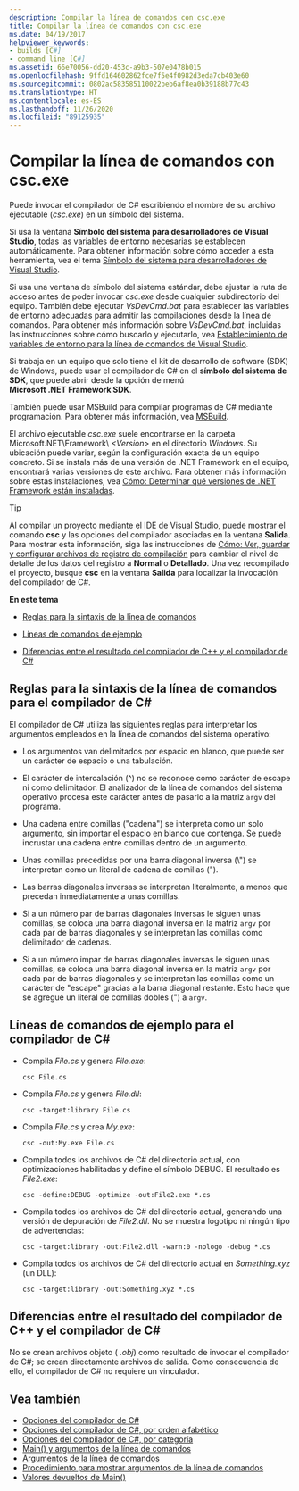 ```yaml
---
description: Compilar la línea de comandos con csc.exe
title: Compilar la línea de comandos con csc.exe
ms.date: 04/19/2017
helpviewer_keywords:
- builds [C#]
- command line [C#]
ms.assetid: 66e70056-dd20-453c-a9b3-507e0478b015
ms.openlocfilehash: 9ffd164602862fce7f5e4f0982d3eda7cb403e60
ms.sourcegitcommit: 0802ac583585110022beb6af8ea0b39188b77c43
ms.translationtype: HT
ms.contentlocale: es-ES
ms.lasthandoff: 11/26/2020
ms.locfileid: "89125935"
---
```

# <a name="command-line-build-with-cscexe"></a>Compilar la línea de comandos con csc.exe

Puede invocar el compilador de C# escribiendo el nombre de su archivo ejecutable (*csc.exe*) en un símbolo del sistema.

Si usa la ventana **Símbolo del sistema para desarrolladores de Visual Studio**, todas las variables de entorno necesarias se establecen automáticamente. Para obtener información sobre cómo acceder a esta herramienta, vea el tema [Símbolo del sistema para desarrolladores de Visual Studio](../../../framework/tools/developer-command-prompt-for-vs.md).

Si usa una ventana de símbolo del sistema estándar, debe ajustar la ruta de acceso antes de poder invocar *csc.exe* desde cualquier subdirectorio del equipo. También debe ejecutar *VsDevCmd.bat* para establecer las variables de entorno adecuadas para admitir las compilaciones desde la línea de comandos. Para obtener más información sobre *VsDevCmd.bat*, incluidas las instrucciones sobre cómo buscarlo y ejecutarlo, vea [Establecimiento de variables de entorno para la línea de comandos de Visual Studio](./how-to-set-environment-variables-for-the-visual-studio-command-line.md).

Si trabaja en un equipo que solo tiene el kit de desarrollo de software (SDK) de Windows, puede usar el compilador de C# en el **símbolo del sistema de SDK**, que puede abrir desde la opción de menú **Microsoft .NET Framework SDK**.

También puede usar MSBuild para compilar programas de C# mediante programación. Para obtener más información, vea [MSBuild](/visualstudio/msbuild/msbuild).

El archivo ejecutable *csc.exe* suele encontrarse en la carpeta Microsoft.NET\Framework\\ *\<Version>* en el directorio *Windows*. Su ubicación puede variar, según la configuración exacta de un equipo concreto. Si se instala más de una versión de .NET Framework en el equipo, encontrará varias versiones de este archivo. Para obtener más información sobre estas instalaciones, vea [Cómo: Determinar qué versiones de .NET Framework están instaladas](../../../framework/migration-guide/how-to-determine-which-versions-are-installed.md).

> [!TIP]
> Al compilar un proyecto mediante el IDE de Visual Studio, puede mostrar el comando **csc** y las opciones del compilador asociadas en la ventana **Salida**. Para mostrar esta información, siga las instrucciones de [Cómo: Ver, guardar y configurar archivos de registro de compilación](/visualstudio/ide/how-to-view-save-and-configure-build-log-files#to-change-the-amount-of-information-included-in-the-build-log) para cambiar el nivel de detalle de los datos del registro a **Normal** o **Detallado**. Una vez recompilado el proyecto, busque **csc** en la ventana **Salida** para localizar la invocación del compilador de C#.

 **En este tema**

- [Reglas para la sintaxis de la línea de comandos](#rules-for-command-line-syntax-for-the-c-compiler)

- [Líneas de comandos de ejemplo](#sample-command-lines-for-the-c-compiler)

- [Diferencias entre el resultado del compilador de C++ y el compilador de C#](#differences-between-c-compiler-and-c-compiler-output)

## <a name="rules-for-command-line-syntax-for-the-c-compiler"></a>Reglas para la sintaxis de la línea de comandos para el compilador de C#

El compilador de C# utiliza las siguientes reglas para interpretar los argumentos empleados en la línea de comandos del sistema operativo:

- Los argumentos van delimitados por espacio en blanco, que puede ser un carácter de espacio o una tabulación.

- El carácter de intercalación (^) no se reconoce como carácter de escape ni como delimitador. El analizador de la línea de comandos del sistema operativo procesa este carácter antes de pasarlo a la matriz `argv` del programa.

- Una cadena entre comillas ("cadena") se interpreta como un solo argumento, sin importar el espacio en blanco que contenga. Se puede incrustar una cadena entre comillas dentro de un argumento.

- Unas comillas precedidas por una barra diagonal inversa (\\") se interpretan como un literal de cadena de comillas (").

- Las barras diagonales inversas se interpretan literalmente, a menos que precedan inmediatamente a unas comillas.

- Si a un número par de barras diagonales inversas le siguen unas comillas, se coloca una barra diagonal inversa en la matriz `argv` por cada par de barras diagonales y se interpretan las comillas como delimitador de cadenas.

- Si a un número impar de barras diagonales inversas le siguen unas comillas, se coloca una barra diagonal inversa en la matriz `argv` por cada par de barras diagonales y se interpretan las comillas como un carácter de "escape" gracias a la barra diagonal restante. Esto hace que se agregue un literal de comillas dobles (") a `argv`.

## <a name="sample-command-lines-for-the-c-compiler"></a>Líneas de comandos de ejemplo para el compilador de C#

- Compila *File.cs* y genera *File.exe*:

  ```console
  csc File.cs
  ```

- Compila *File.cs* y genera *File.dll*:

  ```console
  csc -target:library File.cs
  ```

- Compila *File.cs* y crea *My.exe*:

  ```console
  csc -out:My.exe File.cs
  ```

- Compila todos los archivos de C# del directorio actual, con optimizaciones habilitadas y define el símbolo DEBUG. El resultado es *File2.exe*:

  ```console
  csc -define:DEBUG -optimize -out:File2.exe *.cs
  ```

- Compila todos los archivos de C# del directorio actual, generando una versión de depuración de *File2.dll*. No se muestra logotipo ni ningún tipo de advertencias:

  ```console
  csc -target:library -out:File2.dll -warn:0 -nologo -debug *.cs
  ```

- Compila todos los archivos de C# del directorio actual en *Something.xyz* (un DLL):

  ```console
  csc -target:library -out:Something.xyz *.cs
  ```

## <a name="differences-between-c-compiler-and-c-compiler-output"></a>Diferencias entre el resultado del compilador de C++ y el compilador de C#

No se crean archivos objeto ( *.obj*) como resultado de invocar el compilador de C#; se crean directamente archivos de salida. Como consecuencia de ello, el compilador de C# no requiere un vinculador.

## <a name="see-also"></a>Vea también

- [Opciones del compilador de C#](./index.md)
- [Opciones del compilador de C#, por orden alfabético](./listed-alphabetically.md)
- [Opciones del compilador de C#, por categoría](./listed-by-category.md)
- [Main() y argumentos de la línea de comandos](../../programming-guide/main-and-command-args/index.md)
- [Argumentos de la línea de comandos](../../programming-guide/main-and-command-args/command-line-arguments.md)
- [Procedimiento para mostrar argumentos de la línea de comandos](../../programming-guide/main-and-command-args/how-to-display-command-line-arguments.md)
- [Valores devueltos de Main()](../../programming-guide/main-and-command-args/main-return-values.md)
